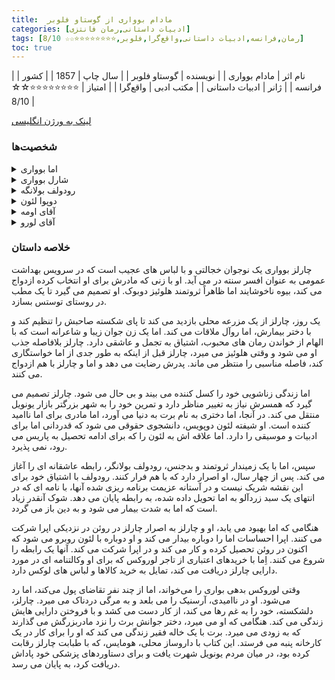 ```yaml
---
title:  مادام بوواری از گوستاو فلوبر
categories: [ادبیات داستانی,رمان فانتزی]
tags: [رمان,فرانسه,ادبیات داستانی,واقع‌گرا,فلوبر,⭐⭐⭐⭐⭐⭐⭐⭐☆☆ 8/10]
toc: true
---
```


| نام اثر | مادام بوواری |
| نویسنده | گوستاو فلوبر |
| سال چاپ | 1857  |
| کشور | فرانسه  |
| ژانر | ادبیات داستانی |
| مکتب ادبی | واقع‌گرا |
| امتیاز | ⭐⭐⭐⭐⭐⭐⭐⭐☆☆ 8/10 |

[لینک به ورژن انگلیسی](https://standardebooks.org/ebooks/gustave-flaubert/madame-bovary/eleanor-marx-aveling)

### شخصیت‌ها

<details>
  <summary>اما بوواری</summary>
  اِما شخصیت اول داستان بوده و نام داستان از نام او گرفته شده‌است. او دختری شهرستانی است که انتظارات سیری ناپذیری از دنیای خود دارد و مشتاق زیبایی، ثروت، عشق و جامعه‌ای سطح بالاست. بخش عظیمی از داستان حول اختلافات میان ایده‌آل‌های خیالبافانه و جاه طلبانه اِما و واقعیت‌های زندگی روستایی او می‌چرخد، به خصوص که این قضایا او را به سوی دو عشق زناکارانه سوق داده و بدهی‌های قابل توجهی برایش به همراه می‌آورند، که سرانجام باعث می‌شود اِما اقدام به خودکشی بکند..
</details>
<details>
  <summary>شارل بوواری</summary>
  شارل بوواری، همسر اِما، مردی بسیار ساده و معمولی بوده و با توقعات خیالبافانه همسرش فاصله زیادی دارد. او پزشک روستای یونویل است ولی در این زمینه استعداد خاصی از خود نشان نداده و در واقع فاقد صلاحیت لازم برای پزشکی است. با وجود اینکه همه اهالی روستا از شهوترانی‌های اِما خبر دارند، شارل چیزی از این موضوع نمی‌داند و کنترلی روی همسرش ندارد، زیرا در واقع همیشه درگیر سروسامان دادن به خراب کاری‌های خودش است. او همسرش را می‌پرستد و او را زنی بی عیب و نقص می‌داند.
</details>
<details>
  <summary>رودولف بولانگه</summary>
  رودولف بولانگه روستایی ثروتمندی است که اما را هم به زنجیره طولانی معشوقه‌هایش اضافه کرده‌است. او علاقه شدیدی نسبت به اما در خود نمی‌بیند و در حالی که اما بیشتر و بیشتر وابسته او می‌شود، احساس دلزدگی و نگرانی از بی احتیاطی‌های اما در رودولف شدت می‌گیرد. بعد از اینکه آن دو تصمیم به فرار با یکدیگر می‌گیرند، رودولف در می‌یابد که قادر به این کار نیست، به ویژه به این خاطر که اما به تازگی صاحب دختری به نام «برت» شده‌است. به همین دلیل رودولف، در روز تعیین شده برای فرار به تنهایی از روستا می‌گریزد و اما را دچار شکست روحی شدیدی می‌کند.
</details>
<details>
  <summary>دوپوا لئون</summary>
      منشی جوانی از اهالی یونویل است. او پس از رودولف بولانگه دومین فردی است که با اما بوواری رابطه عاشقانه برقرار می‌کند.
</details>
<details>
  <summary>آقای اومه</summary>
   اومه داروساز روستا است. او عقاید ضد دینی و آتئیستی دارد.
</details>
<details>
  <summary>آقای لورو</summary>
 لورو تاجری حقه باز است که پی در پی اما را متقاعد به خرید جنس‌هایش کرده و از او می‌خواهد که پول آن‌ها را بعداً بپردازد. لورو با سودهای کلانی که روی وام‌های اما می‌کشد، مبلغ بدهی‌های او را بسیار بالا می‌برد و همین موضوع نقش مهمی در تصمیم اما به خودکشی دارد.
</details>



### خلاصه داستان

چارلز بوواری یک نوجوان خجالتی و با لباس های عجیب است که در سرویس بهداشت عمومی به عنوان افسر سنته در می آید. او با زنی که مادرش برای او انتخاب کرده ازدواج می کند، بیوه ناخوشایند اما ظاهراً ثروتمند هلوئیز دوبوک. او تصمیم می گیرد تا یک مطب در روستای توستس بسازد.

یک روز، چارلز از یک مزرعه محلی بازدید می کند تا پای شکسته صاحبش را تنظیم کند و با دختر بیمارش، اما روآل ملاقات می کند. اما یک زن جوان زیبا و شاعرانه است که با الهام از خواندن رمان های محبوب، اشتیاق به تجمل و عاشقی دارد. چارلز بلافاصله جذب او می شود و وقتی هلوئیز می میرد، چارلز قبل از اینکه به طور جدی از اما خواستگاری کند، فاصله مناسبی را منتظر می ماند. پدرش رضایت می دهد و اما و چارلز با هم ازدواج می کنند.

اما زندگی زناشویی خود را کسل کننده می بیند و بی حال می شود. چارلز تصمیم می گیرد که همسرش نیاز به تغییر مناظر دارد و تمرین خود را به شهر بزرگتر بازار یونویل منتقل می کند. در آنجا، اما دختری به نام برت به دنیا می آورد، اما مادری برای اما ناامید کننده است. او شیفته لئون دوپویس، دانشجوی حقوقی می شود که قدردانی اما برای ادبیات و موسیقی را دارد. اما علاقه اش به لئون را که برای ادامه تحصیل به پاریس می رود، نمی پذیرد.

سپس، اما با یک زمیندار ثروتمند و بدجنس، رودولف بولانگر، رابطه عاشقانه ای را آغاز می کند. پس از چهار سال، او اصرار دارد که با هم فرار کنند. رودولف با اشتیاق خود برای این نقشه شریک نیست و در آستانه عزیمت برنامه ریزی شده آنها، با نامه ای که در انتهای یک سبد زردآلو به اما تحویل داده شده، به رابطه پایان می دهد. شوک آنقدر زیاد است که اما به شدت بیمار می شود و به دین باز می گردد.

هنگامی که اما بهبود می یابد، او و چارلز به اصرار چارلز در روئن در نزدیکی اپرا شرکت می کنند. اپرا احساسات اما را دوباره بیدار می کند و او دوباره با لئون روبرو می شود که اکنون در روئن تحصیل کرده و کار می کند و در اپرا شرکت می کند. آنها یک رابطه را شروع می کنند. اِما با خریدهای اعتباری از تاجر لوروکس که برای او وکالتنامه ای در مورد دارایی چارلز دریافت می کند، تمایل به خرید کالاها و لباس های لوکس دارد.

وقتی لوروکس بدهی بواری را می‌خواند، اما از چند نفر تقاضای پول می‌کند، اما رد می‌شود. او در ناامیدی، آرسنیک را می بلعد و به مرگی دردناک می میرد. چارلز، دلشکسته، خود را به غم رها می کند، از کار دست می کشد و با فروختن دارایی هایش زندگی می کند. هنگامی که او می میرد، دختر جوانش برث را نزد مادربزرگش می گذارند که به زودی می میرد. برت با یک خاله فقیر زندگی می کند که او را برای کار در یک کارخانه پنبه می فرستد. این کتاب با داروساز محلی، هومایس، که با طبابت چارلز رقابت کرده بود، در میان مردم یونویل شهرت یافت و برای دستاوردهای پزشکی خود پاداش دریافت کرد، به پایان می رسد.